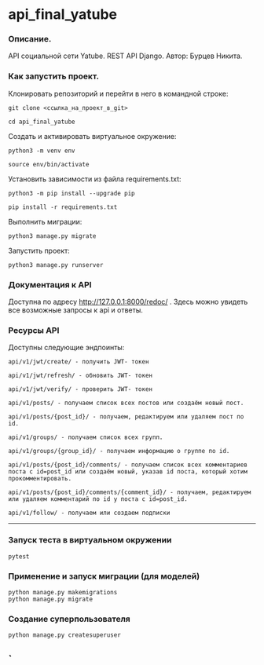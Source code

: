 # api_final_yatube
### Описание. 

API социальной сети Yatube. REST API Django. Автор: Бурцев Никита.

### Как запустить проект.

Клонировать репозиторий и перейти в него в командной строке:

```
git clone <cсылка_на_проект_в_git>

cd api_final_yatube
```

Cоздать и активировать виртуальное окружение:

```
python3 -m venv env
```

```
source env/bin/activate
```

Установить зависимости из файла requirements.txt:

```
python3 -m pip install --upgrade pip

pip install -r requirements.txt
```

Выполнить миграции:

```
python3 manage.py migrate
```

Запустить проект:

```
python3 manage.py runserver
```

### Документация к API

Доступна по адресу http://127.0.0.1:8000/redoc/ . Здесь можно увидеть все возможные запросы к api и ответы.

### Ресурсы API

Доступны следующие эндпоинты:
```
api/v1/jwt/create/ - получить JWT- токен
```
```
api/v1/jwt/refresh/ - обновить JWT- токен
```
```
api/v1/jwt/verify/ - проверить JWT- токен
```
```
api/v1/posts/ - получаем список всех постов или создаём новый пост.
```
```
api/v1/posts/{post_id}/ - получаем, редактируем или удаляем пост по id.
```
```
api/v1/groups/ - получаем список всех групп.
```
```
api/v1/groups/{group_id}/ - получаем информацию о группе по id.
```
```
api/v1/posts/{post_id}/comments/ - получаем список всех комментариев поста с id=post_id или создаём новый, указав id поста, который хотим прокомментировать.
```
```
api/v1/posts/{post_id}/comments/{comment_id}/ - получаем, редактируем или удаляем комментарий по id у поста с id=post_id.
```
```
api/v1/follow/ - получаем или создаем подписки
```


---
### Запуск теста в виртуальном окружении
```
pytest
```
### Применение и запуск миграции (для моделей)
```
python manage.py makemigrations
python manage.py migrate
```
### Создание суперпользователя
```
python manage.py createsuperuser
```
`
---
